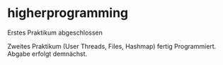 # higherprogramming

Erstes Praktikum abgeschlossen

Zweites Praktikum (User Threads, Files, Hashmap) fertig Programmiert. 
Abgabe erfolgt demnächst.


